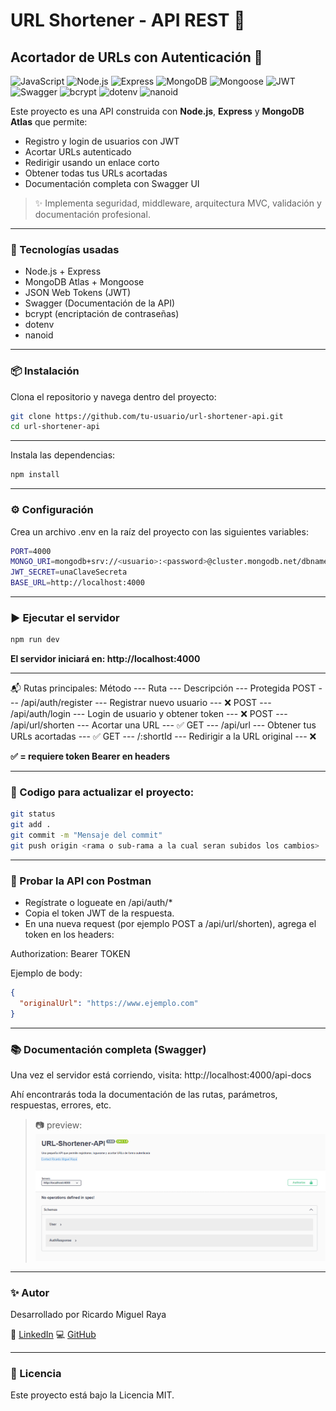 # URL Shortener - API REST 🚀

## Acortador de URLs con Autenticación 🔗

![JavaScript](https://img.shields.io/badge/JavaScript-%23F7DF1E.svg?style=flat&logo=javascript&logoColor=black)
![Node.js](https://img.shields.io/badge/Node.js-339933?style=flat&logo=nodedotjs&logoColor=white)
![Express](https://img.shields.io/badge/Express.js-000000?style=flat&logo=express&logoColor=white)
![MongoDB](https://img.shields.io/badge/MongoDB-47A248?style=flat&logo=mongodb&logoColor=white)
![Mongoose](https://img.shields.io/badge/Mongoose-880000?style=flat&logo=mongoose&logoColor=white)
![JWT](https://img.shields.io/badge/JWT-black?style=flat&logo=JSON%20web%20tokens)
![Swagger](https://img.shields.io/badge/Swagger-85EA2D?style=flat&logo=swagger&logoColor=black)
![bcrypt](https://img.shields.io/badge/bcrypt-004880?style=flat)
![dotenv](https://img.shields.io/badge/dotenv-8DD6F9?style=flat)
![nanoid](https://img.shields.io/badge/nanoid-3CB371?style=flat)

Este proyecto es una API construida con **Node.js**, **Express** y **MongoDB Atlas** que permite:

- Registro y login de usuarios con JWT
- Acortar URLs autenticado
- Redirigir usando un enlace corto
- Obtener todas tus URLs acortadas
- Documentación completa con Swagger UI

> ✨ Implementa seguridad, middleware, arquitectura MVC, validación y documentación profesional.

---

### 🧰 Tecnologías usadas

- Node.js + Express
- MongoDB Atlas + Mongoose
- JSON Web Tokens (JWT)
- Swagger (Documentación de la API)
- bcrypt (encriptación de contraseñas)
- dotenv
- nanoid

---

### 📦 Instalación

Clona el repositorio y navega dentro del proyecto:

```bash
git clone https://github.com/tu-usuario/url-shortener-api.git
cd url-shortener-api
```

---

Instala las dependencias:

```bash
npm install
```

---

### ⚙️ Configuración

Crea un archivo .env en la raíz del proyecto con las siguientes variables:

```bash
PORT=4000
MONGO_URI=mongodb+srv://<usuario>:<password>@cluster.mongodb.net/dbname
JWT_SECRET=unaClaveSecreta
BASE_URL=http://localhost:4000
```

---

### ▶️ Ejecutar el servidor

```bash
npm run dev
```

**El servidor iniciará en: http://localhost:4000**

---

📬 Rutas principales:
Método --- Ruta --- Descripción --- Protegida
POST --- /api/auth/register --- Registrar nuevo usuario --- ❌
POST --- /api/auth/login --- Login de usuario y obtener token --- ❌
POST --- /api/url/shorten --- Acortar una URL --- ✅
GET --- /api/url --- Obtener tus URLs acortadas --- ✅
GET --- /:shortId --- Redirigir a la URL original --- ❌

**✅ = requiere token Bearer en headers**

---

### 📝 Codigo para actualizar el proyecto:
```bash
git status
git add .
git commit -m "Mensaje del commit"
git push origin <rama o sub-rama a la cual seran subidos los cambios>
```
---

### 🧪 Probar la API con Postman

- Regístrate o logueate en /api/auth/\*
- Copia el token JWT de la respuesta.
- En una nueva request (por ejemplo POST a /api/url/shorten), agrega el token en los headers:

Authorization: Bearer TOKEN

Ejemplo de body:

```json
{
  "originalUrl": "https://www.ejemplo.com"
}
```

---

### 📚 Documentación completa (Swagger)

Una vez el servidor está corriendo, visita:
http://localhost:4000/api-docs

Ahí encontrarás toda la documentación de las rutas, parámetros, respuestas, errores, etc.

>📷 preview:
![N|Solid](https://raw.githubusercontent.com/RicardoMiguelR/URL-Shortener-API/refs/heads/main/assets/img/preview-docs.png)

---

### ✨ Autor

Desarrollado por Ricardo Miguel Raya

💼 [LinkedIn](https://www.linkedin.com/in/ricardo-miguel-raya/)
💻 [GitHub](https://github.com/RicardoMiguelR)

---

### 📌 Licencia

Este proyecto está bajo la Licencia MIT.